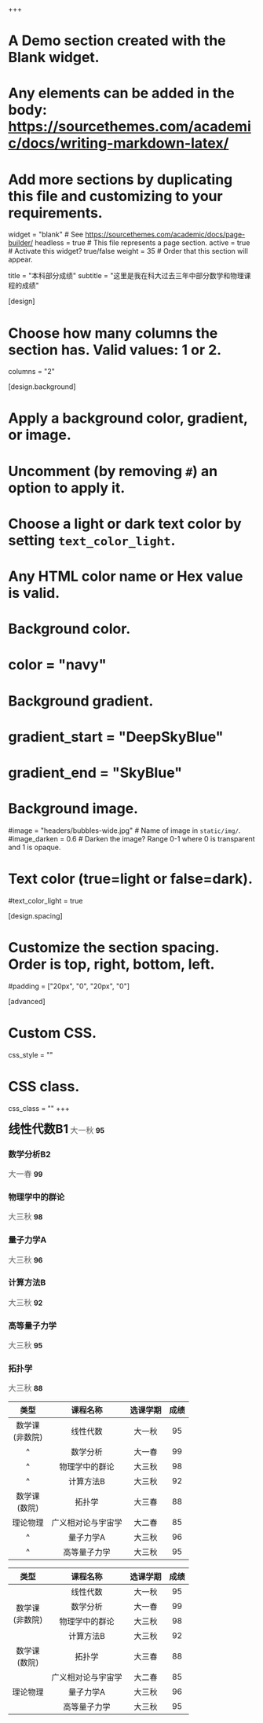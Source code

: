 +++
# A Demo section created with the Blank widget.
# Any elements can be added in the body: https://sourcethemes.com/academic/docs/writing-markdown-latex/
# Add more sections by duplicating this file and customizing to your requirements.

widget = "blank"  # See https://sourcethemes.com/academic/docs/page-builder/
headless = true  # This file represents a page section.
active = true  # Activate this widget? true/false
weight = 35  # Order that this section will appear.

title = "本科部分成绩"
subtitle = "这里是我在科大过去三年中部分数学和物理课程的成绩"

[design]
  # Choose how many columns the section has. Valid values: 1 or 2.
  columns = "2"

[design.background]
  # Apply a background color, gradient, or image.
  #   Uncomment (by removing `#`) an option to apply it.
  #   Choose a light or dark text color by setting `text_color_light`.
  #   Any HTML color name or Hex value is valid.

  # Background color.
  # color = "navy"
  
  # Background gradient.
  # gradient_start = "DeepSkyBlue"
  # gradient_end = "SkyBlue"
  
  # Background image.
  #image = "headers/bubbles-wide.jpg"  # Name of image in `static/img/`.
  #image_darken = 0.6  # Darken the image? Range 0-1 where 0 is transparent and 1 is opaque.

  # Text color (true=light or false=dark).
  #text_color_light = true

[design.spacing]
  # Customize the section spacing. Order is top, right, bottom, left.
  #padding = ["20px", "0", "20px", "0"]

[advanced]
 # Custom CSS. 
 css_style = ""
 
 # CSS class.
 css_class = ""
+++


<font size=5>**线性代数B1**</font>
  <font color=#606060 size=3>大一秋</font>
  **95**

### 数学分析B2
  <font color=#606060 size=3>大一春</font>
  **99**

### 物理学中的群论
  <font color=#606060 size=3>大三秋</font> **98**

### 量子力学A
  <font color=#606060 size=3>大三秋</font> **96**

### 计算方法B
  <font color=#606060 size=3>大三秋</font> **92**

### 高等量子力学
  <font color=#606060 size=3>大三秋</font> **95**

### 拓扑学
  <font color=#606060 size=3>大三秋</font> **88**

|类型|课程名称|选课学期|成绩|
|:-:|:-:|:-:|:-:|
|数学课<br>(非数院)|线性代数|大一秋|95|
|^|数学分析|大一春|99|
|^|物理学中的群论|大三秋|98|
|^|计算方法B|大三秋|92|
|数学课<br>(数院)|拓扑学|大三春|88|
|理论物理|广义相对论与宇宙学|大二春|85|
|^|量子力学A|大三秋|96|
|^|高等量子力学|大三秋|95|

<table>
  <thead>
    <tr>
      <th style="text-align:center">&#x7C7B;&#x578B;</th>
      <th style="text-align:center">&#x8BFE;&#x7A0B;&#x540D;&#x79F0;</th>
      <th style="text-align:center">&#x9009;&#x8BFE;&#x5B66;&#x671F;</th>
      <th style="text-align:center">&#x6210;&#x7EE9;</th>
    </tr>
  </thead>
  <tbody>
    <tr>
      <td style="text-align:center" rowspan="4">&#x6570;&#x5B66;&#x8BFE;<br>(&#x975E;&#x6570;&#x9662;)</td>
      <td style="text-align:center">&#x7EBF;&#x6027;&#x4EE3;&#x6570;</td>
      <td style="text-align:center">&#x5927;&#x4E00;&#x79CB;</td>
      <td style="text-align:center">95</td>
    </tr>
    <tr>
      <td style="text-align:center">&#x6570;&#x5B66;&#x5206;&#x6790;</td>
      <td style="text-align:center">&#x5927;&#x4E00;&#x6625;</td>
      <td style="text-align:center">99</td>
    </tr>
    <tr>
      <td style="text-align:center">&#x7269;&#x7406;&#x5B66;&#x4E2D;&#x7684;&#x7FA4;&#x8BBA;</td>
      <td style="text-align:center">&#x5927;&#x4E09;&#x79CB;</td>
      <td style="text-align:center">98</td>
    </tr>
    <tr>
      <td style="text-align:center">&#x8BA1;&#x7B97;&#x65B9;&#x6CD5;B</td>
      <td style="text-align:center">&#x5927;&#x4E09;&#x79CB;</td>
      <td style="text-align:center">92</td>
    </tr>
    <tr>
      <td style="text-align:center">&#x6570;&#x5B66;&#x8BFE;<br>(&#x6570;&#x9662;)</td>
      <td style="text-align:center">&#x62D3;&#x6251;&#x5B66;</td>
      <td style="text-align:center">&#x5927;&#x4E09;&#x6625;</td>
      <td style="text-align:center">88</td>
    </tr>
    <tr>
      <td style="text-align:center" rowspan="3">&#x7406;&#x8BBA;&#x7269;&#x7406;</td>
      <td style="text-align:center">&#x5E7F;&#x4E49;&#x76F8;&#x5BF9;&#x8BBA;&#x4E0E;&#x5B87;&#x5B99;&#x5B66;</td>
      <td style="text-align:center">&#x5927;&#x4E8C;&#x6625;</td>
      <td style="text-align:center">85</td>
    </tr>
    <tr>
      <td style="text-align:center">&#x91CF;&#x5B50;&#x529B;&#x5B66;A</td>
      <td style="text-align:center">&#x5927;&#x4E09;&#x79CB;</td>
      <td style="text-align:center">96</td>
    </tr>
    <tr>
      <td style="text-align:center">&#x9AD8;&#x7B49;&#x91CF;&#x5B50;&#x529B;&#x5B66;</td>
      <td style="text-align:center">&#x5927;&#x4E09;&#x79CB;</td>
      <td style="text-align:center">95</td>
    </tr>
  </tbody>
</table>